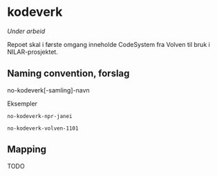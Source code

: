 # kodeverk

*Under arbeid*

Repoet skal i første omgang inneholde CodeSystem fra Volven til bruk i NILAR-prosjektet. 

## Naming convention, forslag

no-kodeverk[-samling]-navn

Eksempler

```
no-kodeverk-npr-janei

no-kodeverk-volven-1101
```

## Mapping

TODO
